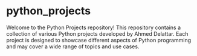 # python_projects
Welcome to the Python Projects repository! This repository contains a collection of various Python projects developed by Ahmed Delattar. Each project is designed to showcase different aspects of Python programming and may cover a wide range of topics and use cases.
